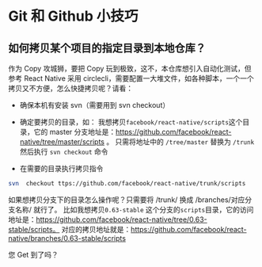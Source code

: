 # Git 和 Github 小技巧

## 如何拷贝某个项目的指定目录到本地仓库？

作为 Copy 攻城狮，要把 Copy 玩到极致，这不，本仓库想引入自动化测试，但参考 React Native 采用 circlecli，需要配置一大堆文件，如各种脚本，一个一个拷贝又不方便，怎么快捷拷贝呢？请看：

- 确保本机有安装 svn（需要用到 svn checkout）
- 确定要拷贝的目录，如：
  我想拷贝`facebook/react-native/scripts`这个目录，它的 master 分支地址是：https://github.com/facebook/react-native/tree/master/scripts 。
  只需将地址中的 `/tree/master` 替换为 `/trunk` 然后执行 `svn checkout` 命令

- 在需要的目录执行拷贝指令

```bash
svn  checkout ttps://github.com/facebook/react-native/trunk/scripts

```

如果想拷贝分支下的目录怎么操作呢？只需要将 /trunk/ 换成 /branches/对应分支名称/ 就行了。
比如我想拷贝`0.63-stable` 这个分支的`scripts`目录，它的访问地址是：https://github.com/facebook/react-native/tree/0.63-stable/scripts。
对应的拷贝地址就是：https://github.com/facebook/react-native/branches/0.63-stable/scripts

您 Get 到了吗？
